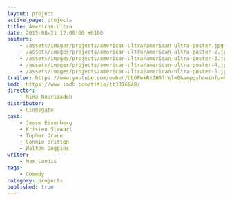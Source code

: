```yaml
---
layout: project
active_page: projects
title: American Ultra
date: 2015-08-21 12:00:00 +0100
posters:
    - /assets/images/projects/american-ultra/american-ultra-poster.jpg
    - /assets/images/projects/american-ultra/american-ultra-poster-2.jpg
    - /assets/images/projects/american-ultra/american-ultra-poster-3.jpg
    - /assets/images/projects/american-ultra/american-ultra-poster-4.jpg
    - /assets/images/projects/american-ultra/american-ultra-poster-5.jpg
trailer: https://www.youtube.com/embed/bLGFwkRx2HA?rel=0&amp;showinfo=0
imdb: https://www.imdb.com/title/tt3316948/
director:
    - Nima Nourizadeh
distributor:
    - Lionsgate
cast:
    - Jesse Eisenberg
    - Kristen Stewart
    - Topher Grace
    - Connie Britton
    - Walton Goggins
writer:
    - Max Landis
tags:
    - Comedy
category: projects
published: true
---
```

